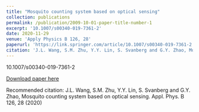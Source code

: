 ```yaml
---
title: "Mosquito counting system based on optical sensing"
collection: publications
permalink: /publication/2009-10-01-paper-title-number-1
excerpt: '10.1007/s00340-019-7361-2'
date: 2020-11-29
venue: 'Apply Physics B 126, 28'
paperurl: 'https://link.springer.com/article/10.1007/s00340-019-7361-2'
citation: 'J.L. Wang, S.M. Zhu, Y.Y. Lin, S. Svanberg and G.Y. Zhao, Mosquito counting system based on optical sensing. Appl. Phys. B 126, 28 (2020)'
---
```

10.1007/s00340-019-7361-2

[Download paper here](http://academicpages.github.io/files/paper3.pdf)

Recommended citation: J.L. Wang, S.M. Zhu, Y.Y. Lin, S. Svanberg and G.Y. Zhao, Mosquito counting system based on optical sensing. Appl. Phys. B 126, 28 (2020)
